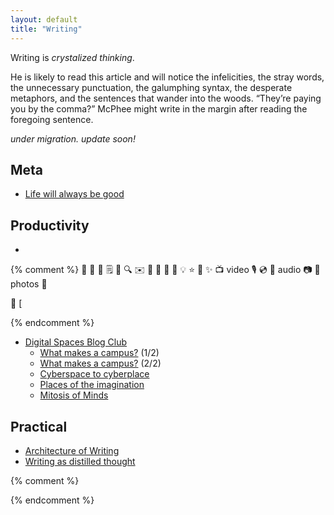 ```yaml
---
layout: default
title: "Writing"
---
```


Writing is *crystalized thinking*.

>
He is likely to read this article and will notice the infelicities, the stray words, the unnecessary punctuation, the galumphing syntax, the desperate metaphors, and the sentences that wander into the woods. “They’re paying you by the comma?” McPhee might write in the margin after reading the foregoing sentence.

[^fiction]: I also enjoy coalescing my thoughts and design ideas into short [design fictions](/stories), if you'd prefer reading stories over hastily scrawled notes

*under migration. update soon!*

## Meta
- [Life will always be good](/writing/life)


## Productivity
- 

{% comment %}
📃 📄 📑 🗒 📝 🔍 ✉️ 📩 📨 📧 💌 💡 ⭐ 🌟 ✨
📺 video
🎙 💿 📀 audio
📷 📸 photos
📁

<span class="arrow"></span> **📄** [

<span class="new"></span>
{% endcomment %}

- [Digital Spaces Blog Club](/writing/digital-spaces-blog-club)
	- [What makes a campus?](/writing/what-makes-a-campus/1/) (1/2)
	- [What makes a campus?](/writing/what-makes-a-campus/2/) (2/2)
	- [Cyberspace to cyberplace](/writing/cyberspace-to-cyberplace)
	- [Places of the imagination](/writing/places-of-the-imagination)
	- [Mitosis of Minds](/writing/mitosis-of-minds)


## Practical

- [Architecture of Writing](/writing/architecture-of-writing)
- [Writing as distilled thought](/writing/writing-as-distilled-thought)

{% comment %}
<!-- {% capture numposts %}{{ site.posts | size }}{% endcapture %}
{% if numposts != '0' %}
## Talks by Year

{% for post in site.posts %}{% assign currentyear = post.date | date: "%Y" %}{% if currentyear != prevyear %}
### {{ currentyear }}
{% assign prevyear = currentyear %}{% endif %} - [{{ post.title }}]({{ site.baseurl }}{{ post.url }}) - {{ post.date | date: '%B %-d' }}
{% endfor %}
{% endif %} -->
{% endcomment %}